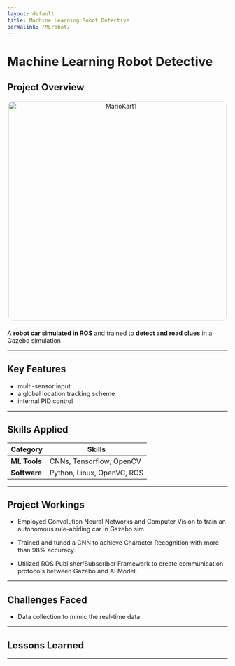 ```yaml
---
layout: default
title: Machine Learning Robot Detective
permalink: /MLrobot/
---
```


# Machine Learning Robot Detective

## Project Overview

<div style="text-align: center; margin: 20px 0;">
    <img src="{{ '/docs/assets/MLRobot.png' | relative_url }}" alt="MarioKart1" style="width: 500px; border-radius: 10px;">
</div>


A **robot car simulated in ROS** and trained to **detect and read clues** in a Gazebo simulation

---

## Key Features
- multi-sensor input
- a global location tracking scheme
- internal PID control

---

## Skills Applied

| **Category**    | **Skills**                                                                 |
|------------------|---------------------------------------------------------------------------|
| **ML Tools**     | CNNs, Tensorflow, OpenCV                            |
| **Software**     | Python, Linux, OpenVC, ROS |

---

## Project Workings

- Employed Convolution Neural Networks and Computer Vision to train an autonomous rule-abiding car in Gazebo sim.

- Trained and tuned a CNN to achieve Character Recognition with more than 98% accuracy.

- Utilized ROS Publisher/Subscriber Framework to create communication protocols between Gazebo and AI Model.

---

## Challenges Faced
- Data collection to mimic the real-time data 


---

## Lessons Learned

---
